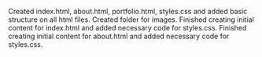 Created index.html, about.html, portfolio.html, styles.css and added basic structure on all html files.
Created folder for images.
Finished creating initial content for index.html and added necessary code for styles.css.
Finished creating initial content for about.html and added necessary code for styles.css.